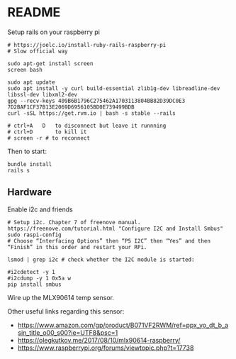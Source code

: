 # README

Setup rails on your raspberry pi
```
# https://joelc.io/install-ruby-rails-raspberry-pi
# Slow official way

sudo apt-get install screen
screen bash

sudo apt update
sudo apt install -y curl build-essential zlib1g-dev libreadline-dev libssl-dev libxml2-dev
gpg --recv-keys 409B6B1796C275462A1703113804BB82D39DC0E3 7D2BAF1CF37B13E2069D6956105BD0E739499BDB
curl -sSL https://get.rvm.io | bash -s stable --rails

# ctrl+A   D   to disconnect but leave it runnning
# ctrl+D       to kill it
# screen -r # to reconnect
```

Then to start:
```
bundle install
rails s
```


## Hardware

Enable i2c and friends
```
# Setup i2c. Chapter 7 of freenove manual. https://freenove.com/tutorial.html "Configure I2C and Install Smbus"
sudo raspi-config
# Choose “Interfacing Options” then “P5 I2C” then “Yes” and then “Finish” in this order and restart your RPi.

lsmod | grep i2c # check whether the I2C module is started:

#i2cdetect -y 1
#i2cdump -y 1 0x5a w
pip install smbus
```

Wire up the MLX90614 temp sensor.

Other useful links regarding this sensor:
* https://www.amazon.com/gp/product/B071VF2RWM/ref=ppx_yo_dt_b_asin_title_o00_s00?ie=UTF8&psc=1
* https://olegkutkov.me/2017/08/10/mlx90614-raspberry/
* https://www.raspberrypi.org/forums/viewtopic.php?t=17738

